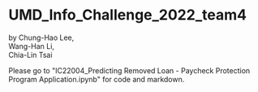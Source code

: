 # UMD_Info_Challenge_2022_team4

by
Chung-Hao Lee, <br>
Wang-Han Li, <br>
Chia-Lin Tsai


Please go to "IC22004_Predicting Removed Loan - Paycheck Protection Program Application.ipynb" for code and markdown.
